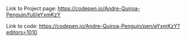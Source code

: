 Link to Project page: https://codepen.io/Andre-Quiroa-Penguin/full/eYxmKzY

Link to code: https://codepen.io/Andre-Quiroa-Penguin/pen/eYxmKzY?editors=1010
